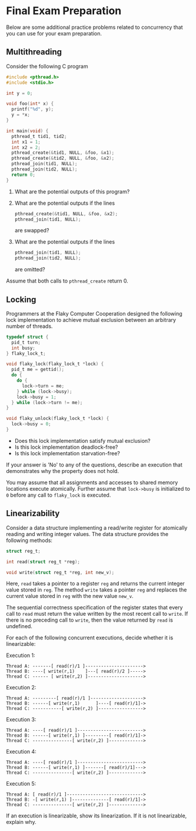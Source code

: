 # Final Exam Preparation

Below are some additional practice problems related to concurrency
that you can use for your exam preparation.


## Multithreading

Consider the following C program

```c
#include <pthread.h>
#include <stdio.h>

int y = 0;

void foo(int* x) {
  printf("%d", y);
  y = *x;
}

int main(void) {
  pthread_t tid1, tid2;
  int x1 = 1;
  int x2 = 2;
  pthread_create(&tid1, NULL, &foo, &x1);
  pthread_create(&tid2, NULL, &foo, &x2);
  pthread_join(tid1, NULL);
  pthread_join(tid2, NULL);
  return 0;
}
```

1. What are the potential outputs of this program?

2. What are the potential outputs if the lines

   ```c
   pthread_create(&tid1, NULL, &foo, &x2);
   pthread_join(tid1, NULL);
   ```
   
   are swapped?
   
3. What are the potential outputs if the lines

   ```c
   pthread_join(tid1, NULL);
   pthread_join(tid2, NULL);
   ```
   
   are omitted?

Assume that both calls to `pthread_create` return 0.

## Locking

Programmers at the Flaky Computer Cooperation designed the following
lock implementation to achieve mutual exclusion between an arbitrary
number of threads. 

```c
typedef struct {
  pid_t turn;
  int busy;
} flaky_lock_t;

void flaky_lock(flaky_lock_t *lock) {
  pid_t me = gettid();
  do {
    do {
      lock->turn = me;
    } while (lock->busy);
    lock->busy = 1;
  } while (lock->turn != me);
}

void flaky_unlock(flaky_lock_t *lock) {
  lock->busy = 0;
}
```

* Does this lock implementation satisfy mutual exclusion?
* Is this lock implementation deadlock-free?
* Is this lock implementation starvation-free?

If your answer is 'No' to any of the questions, describe an execution
that demonstrates why the property does not hold.

You may assume that all assignments and accesses to shared memory
locations execute atomically. Further assume that `lock->busy` is
initialized to `0` before any call to `flaky_lock` is executed.


## Linearizability

Consider a data structure implementing a read/write register for
atomically reading and writing integer values. The data structure
provides the following methods:

```c
struct reg_t;

int read(struct reg_t *reg);

void write(struct reg_t *reg, int new_v);
```

Here, `read` takes a pointer to a register `reg` and returns the current
integer value stored in `reg`. The method `write` takes a pointer
`reg` and replaces the current value stored in `reg` with the new
value `new_v`.

The sequential correctness specification of the register states that
every call to `read` must return the value written by the most recent
call to `write`. If there is no preceding call to `write`, then the
value returned by `read` is undefined.

For each of the following concurrent executions, decide whether it is
linearizable:

Execution 1:

```
Thread A: -------[ read(r)/1 ]---------------------->
Thread B: ----[ write(r,1)    ]---[ read(r)/2 ]----->
Thread C: ------ [ write(r,2) ]--------------------->
```

Execution 2:

```
Thread A: ---------[ read(r)/1 ]-------------------->
Thread B: ------[ write(r,1)      ]----[ read(r)/1]->
Thread C: -----------[ write(r,2) ]----------------->
```

Execution 3:

```
Thread A: ----[ read(r)/1 ]------------------------->
Thread B: ------[ write(r,1) ]---------[ read(r)/1]->
Thread C: ---------------[ write(r,2) ]------------->
```

Execution 4:

```
Thread A: ----[ read(r)/1 ]------------------------->
Thread B: ------[ write(r,1) ]-------[ read(r)/1]--->
Thread C: ---------------[ write(r,2) ]------------->
```

Execution 5:

```
Thread A: [ read(r)/1 ]----------------------------->
Thread B: -[ write(r,1) ]--------------[ read(r)/1]->
Thread C: ---------------[ write(r,2) ]------------->
```

If an execution is linearizable, show its linearization. If it is not
linearizable, explain why.
